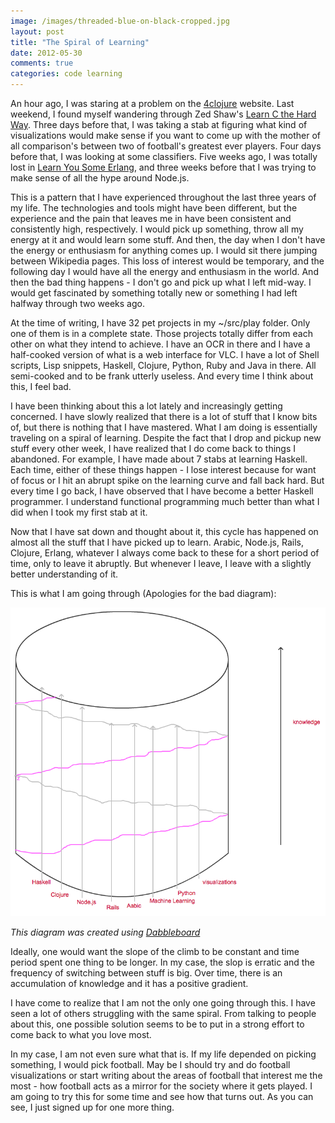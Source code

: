 ```yaml
---
image: /images/threaded-blue-on-black-cropped.jpg
layout: post
title: "The Spiral of Learning"
date: 2012-05-30
comments: true
categories: code learning
---
```


An hour ago, I was staring at a problem on the [4clojure](http://www.4clojure.com/ "4clojure") website. Last weekend, I found myself wandering through Zed Shaw's [Learn C the Hard Way](http://c.learncodethehardway.org/ "Learn C The Hard Way"). Three days before that, I was taking a stab at figuring what kind of visualizations would make sense if you want to come up with the mother of all comparison's between two of football's greatest ever players. Four days before that, I was looking at some classifiers. Five weeks ago, I was totally lost in [Learn You Some Erlang](http://learnyousomeerlang.com/ "Learn You Some Erlang For Great Good"), and three weeks before that I was trying to make sense of all the hype around Node.js.

<!--more-->

This is a pattern that I have experienced throughout the last three years of my life. The technologies and tools might have been different, but the experience and the pain that leaves me in have been consistent and consistently high, respectively. I would pick up something, throw all my energy at it and would learn some stuff. And then, the day when I don't have the energy or enthusiasm for anything comes up. I would sit there jumping between Wikipedia pages. This loss of interest would be temporary, and the following day I would have all the energy and enthusiasm in the world. And then the bad thing happens - I don't go and pick up what I left mid-way. I would get fascinated by something totally new or something I had left halfway through two weeks ago.

At the time of writing, I have 32 pet projects in my ~/src/play folder. Only one of them is in a complete state. Those projects totally differ from each other on what they intend to achieve. I have an OCR in there and I have a half-cooked version of what is a web interface for VLC. I have a lot of Shell scripts, Lisp snippets, Haskell, Clojure, Python, Ruby and Java in there. All semi-cooked and to be frank utterly useless. And every time I think about this, I feel bad.

I have been thinking about this a lot lately and increasingly getting concerned. I have slowly realized that there is a lot of stuff that I know bits of, but there is nothing that I have mastered. What I am doing is essentially traveling on a spiral of learning. Despite the fact that I drop and pickup new stuff every other week, I have realized that I do come back to things I abandoned. For example, I have made about 7 stabs at learning Haskell. Each time, either of these things happen - I lose interest because for want of focus or I hit an abrupt spike on the learning curve and fall back hard. But every time I go back, I have observed that I have become a better Haskell programmer. I understand functional programming much better than what I did when I took my first stab at it.

Now that I have sat down and thought about it, this cycle has happened on almost all the stuff that I have picked up to learn. Arabic, Node.js, Rails, Clojure, Erlang, whatever I always come back to these for a short period of time, only to leave it abruptly. But whenever I leave, I leave with a slightly better understanding of it.

This is what I am going through (Apologies for the bad diagram):

![Learning Spiral](/images/learning_spiral.png "Learning Spiral")

_This diagram was created using [Dabbleboard](http://www.dabbleboard.com/ "Dabbleboard")_

Ideally, one would want the slope of the climb to be constant and time period spent one thing to be longer. In my case, the slop is erratic and the frequency of switching between stuff is big. Over time, there is an accumulation of knowledge and it has a positive gradient.

I have come to realize that I am not the only one going through this. I have seen a lot of others struggling with the same spiral. From talking to people about this, one possible solution seems to be to put in a strong effort to come back to what you love most.

In my case, I am not even sure what that is. If my life depended on picking something, I would pick football. May be I should try and do football visualizations or start writing about the areas of football that interest me the most - how football acts as a mirror for the society where it gets played. I am going to try this for some time and see how that turns out. As you can see, I just signed up for one more thing.
